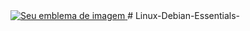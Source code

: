  <a href="https://school.linuxtips.io/">
   <img src="https://tryhackme-badges.s3.amazonaws.com/vitorsiegergrafi.png" alt="Seu emblema de imagem" />
 </a>
# Linux-Debian-Essentials-
